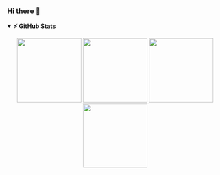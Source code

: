 ### Hi there 👋



<details open>
  <summary><b>⚡ GitHub Stats</b></summary>
  <p align="center">
    <a href="https://github.com/FireLustre#gh-light-mode-only">
      <img height="150px" src="https://github-readme-stats.vercel.app/api?username=FireLustre&show_icons=true&hide_border=true&&count_private=true&include_all_commits=true&hide_title=true#gh-light-mode-only" />
    </a>
    <a href="https://github.com/FireLustre#gh-dark-mode-only">
      <img height="150px" src="https://github-readme-stats.vercel.app/api?username=FireLustre&show_icons=true&hide_border=true&&count_private=true&include_all_commits=true&hide_title=true&theme=radical#gh-dark-mode-only" />
    </a>
    <a href="https://github.com/FireLustre#gh-light-mode-only">
      <img height="150px" src="https://github-readme-stats.vercel.app/api/top-langs/?username=FireLustre&hide_title=true&show_icons=true&hide_border=true&layout=compact&langs_count=8#gh-light-mode-only"/>
    </a>
    <a href="https://github.com/FireLustre#gh-dark-mode-only"> 
      <img height="150px" src="https://github-readme-stats.vercel.app/api/top-langs/?username=FireLustre&hide_title=true&show_icons=true&hide_border=true&layout=compact&langs_count=8&theme=radical#gh-dark-mode-only"/>
    </a>
  </p>
</details>

<!--
**FireLustre/FireLustre** is a ✨ _special_ ✨ repository because its `README.md` (this file) appears on your GitHub profile.

Here are some ideas to get you started:

- 🔭 I’m currently working on ...
- 🌱 I’m currently learning ...
- 👯 I’m looking to collaborate on ...
- 🤔 I’m looking for help with ...
- 💬 Ask me about ...
- 📫 How to reach me: ...
- 😄 Pronouns: ...
- ⚡ Fun fact: ...
-->
